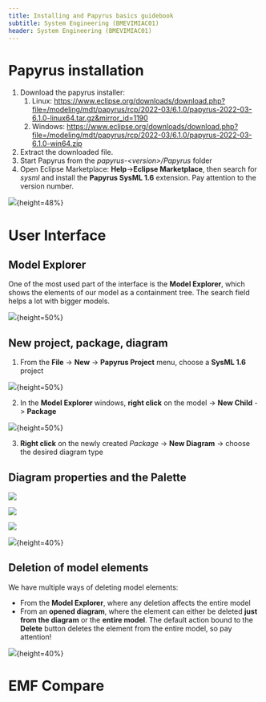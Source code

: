 ```yaml
---
title: Installing and Papyrus basics guidebook 
subtitle: System Engineering (BMEVIMIAC01)
header: System Engineering (BMEVIMIAC01)
---
```


# Papyrus installation

1. Download the papyrus installer: 
    1. Linux: https://www.eclipse.org/downloads/download.php?file=/modeling/mdt/papyrus/rcp/2022-03/6.1.0/papyrus-2022-03-6.1.0-linux64.tar.gz&mirror_id=1190 
    1. Windows: https://www.eclipse.org/downloads/download.php?file=/modeling/mdt/papyrus/rcp/2022-03/6.1.0/papyrus-2022-03-6.1.0-win64.zip 
1. Extract the downloaded file.
1. Start Papyrus from the  _papyrus-\<version\>/Papyrus_ folder
1. Open Eclipse Marketplace: **Help**->**Eclipse Marketplace**, then search for _sysml_ and install the **Papyrus SysML 1.6** extension. Pay attention to the version number.

![](../figs/install-marketplace.png){height=48%}

# User Interface

## Model Explorer
One of the most used part of the interface is the **Model Explorer**, which shows the elements of our model as a containment tree. The search field helps a lot with bigger models.

![](../figs/install-model-explorer.png){height=50%}

## New project, package, diagram

1. From the **File** -> **New** -> **Papyrus Project** menu, choose a **SysML 1.6** project

![](../figs/install-new-project.png){height=50%}

2. In the **Model Explorer** windows, **right click** on the model -> **New Child** -> **Package**

![](../figs/install-new-package.png){height=50%}

3. **Right click** on the newly created _Package_ -> **New Diagram** -> choose the desired diagram type

## Diagram properties and the Palette

![](../figs/install-properties.png)

![](../figs/install-properties-grid.png)


![](../figs/install-palette.png)

![](../figs/install-palette-pin.png){height=40%}

## Deletion of model elements

We have multiple ways of deleting model elements:
- From the **Model Explorer**, where any deletion affects the entire model
- From an **opened diagram**, where the element can either be deleted **just from the diagram** or the **entire model**. The default action bound to the **Delete** button deletes the element from the entire model, so pay attention! 

![](../figs/install-delete-element.png){height=40%}

# EMF Compare

